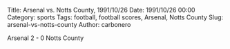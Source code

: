 Title: Arsenal vs. Notts County, 1991/10/26
Date: 1991/10/26 00:00
Category: sports
Tags: football, football scores, Arsenal, Notts County
Slug: arsenal-vs-notts-county
Author: carbonero


Arsenal 2 - 0 Notts County
